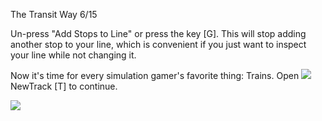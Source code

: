 The Transit Way 6/15

Un-press "Add Stops to Line" or press the key [G]. This will stop adding another stop to your line, which is convenient if you just want to inspect your line while not changing it.

Now it's time for every simulation gamer's favorite thing: Trains. Open ![](IconNewTrack)NewTrack [T] to continue.

![](docs/images/tutorial/transit/transit-5.png)

